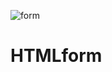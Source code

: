 ![form](https://user-images.githubusercontent.com/68782268/127502150-060ce172-f093-4d5a-896a-4f92dddfd9ef.PNG)
# HTMLform
